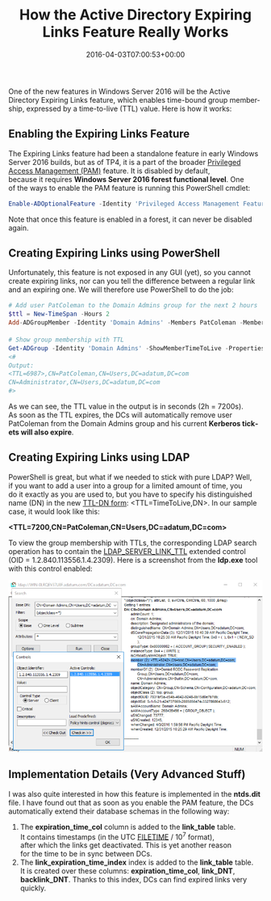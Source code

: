 ﻿---
ref: active-directory-expiring-links
title: 'How the&nbsp;Active Directory Expiring Links Feature Really Works'
date: 2016-04-03T07:00:53+00:00
layout: post
image: /assets/images/link_ttl.png
lang: en
permalink: /en/how-the-active-directory-expiring-links-feature-really-works/
tags:
    - 'Active Directory'
    - LDAP
    - PowerShell
    - Security
---

One of&nbsp;the&nbsp;new features in&nbsp;Windows Server 2016 will be&nbsp;the&nbsp;Active Directory Expiring Links feature, which&nbsp;enables time-bound group membership, expressed by&nbsp;a&nbsp;time-to-live (TTL) value. Here is&nbsp;how it&nbsp;works:

<!--more-->

## Enabling the&nbsp;Expiring Links Feature

The Expiring Links feature had been a&nbsp;standalone feature in&nbsp;early Windows Server 2016 builds, but&nbsp;as&nbsp;of&nbsp;TP4, it&nbsp;is&nbsp;a&nbsp;part of&nbsp;the&nbsp;broader [Privileged Access Management (PAM)](https://learn.microsoft.com/en-us/microsoft-identity-manager/pam/privileged-identity-management-for-active-directory-domain-services) feature. It&nbsp;is&nbsp;disabled by&nbsp;default, because&nbsp;it&nbsp;requires **Windows Server 2016 forest functional level**. One of&nbsp;the&nbsp;ways to&nbsp;enable the&nbsp;PAM feature is&nbsp;running this&nbsp;PowerShell cmdlet:

```powershell
Enable-ADOptionalFeature -Identity 'Privileged Access Management Feature' -Target (Get-ADForest) -Scope ForestOrConfigurationSet
```

Note that&nbsp;once&nbsp;this&nbsp;feature is&nbsp;enabled in&nbsp;a&nbsp;forest, it&nbsp;can never be&nbsp;disabled again.

## Creating Expiring Links using PowerShell

Unfortunately, this&nbsp;feature is&nbsp;not exposed in&nbsp;any GUI (yet), so&nbsp;you cannot create expiring links, nor&nbsp;can you tell the&nbsp;difference between a&nbsp;regular link and&nbsp;an&nbsp;expiring one. We will therefore use PowerShell to&nbsp;do&nbsp;the&nbsp;job:

```powershell
# Add user PatColeman to the Domain Admins group for the next 2 hours
$ttl = New-TimeSpan -Hours 2
Add-ADGroupMember -Identity 'Domain Admins' -Members PatColeman -MemberTimeToLive $ttl

# Show group membership with TTL
Get-ADGroup -Identity 'Domain Admins' -ShowMemberTimeToLive -Properties member | Select-Object -ExpandProperty member
<#
Output:
<TTL=6987>,CN=PatColeman,CN=Users,DC=adatum,DC=com
CN=Administrator,CN=Users,DC=adatum,DC=com
#>
```

As we can see, the&nbsp;TTL value in&nbsp;the&nbsp;output is&nbsp;in&nbsp;seconds (2h = 7200s). As&nbsp;soon as&nbsp;the&nbsp;TTL expires, the&nbsp;DCs will automatically remove user PatColeman from&nbsp;the&nbsp;Domain Admins group and&nbsp;his&nbsp;current **Kerberos tickets will also expire**.

## Creating Expiring Links using LDAP

PowerShell is&nbsp;great, but&nbsp;what if&nbsp;we needed to&nbsp;stick with&nbsp;pure LDAP? Well, if&nbsp;you want to&nbsp;add a&nbsp;user into a&nbsp;group for&nbsp;a&nbsp;limited amount of&nbsp;time, you do&nbsp;it&nbsp;exactly as&nbsp;you are&nbsp;used to, but&nbsp;you have to&nbsp;specify his&nbsp;distinguished name (DN) in&nbsp;the&nbsp;new [TTL-DN form](https://learn.microsoft.com/en-us/openspecs/windows_protocols/ms-adts/b645c125-a7da-4097-84a1-2fa7cea07714#gt_2188fc83-e53b-4464-867d-9ab1c62e1619): &lt;TTL=TimeToLive,DN&gt;. In&nbsp;our sample case, it&nbsp;would look like this:

**&lt;TTL=7200,CN=PatColeman,CN=Users,DC=adatum,DC=com&gt;**

To view the&nbsp;group membership with&nbsp;TTLs, the&nbsp;corresponding LDAP search operation has to&nbsp;contain the&nbsp;[LDAP\_SERVER\_LINK\_TTL](https://learn.microsoft.com/en-us/openspecs/windows_protocols/ms-adts/f4f523a8-abc0-4b3a-a471-6b2fef135481) extended control (OID = 1.2.840.113556.1.4.2309). Here is&nbsp;a&nbsp;screenshot from&nbsp;the&nbsp;**ldp.exe** tool with&nbsp;this&nbsp;control enabled:

![Link TTL](../../assets/images/link_ttl.png)

## Implementation Details (Very Advanced Stuff)

I was also quite interested in&nbsp;how this&nbsp;feature is&nbsp;implemented in&nbsp;the&nbsp;**ntds.dit** file. I&nbsp;have found out that&nbsp;as&nbsp;soon as&nbsp;you enable the&nbsp;PAM feature, the&nbsp;DCs automatically extend their database schemas in&nbsp;the&nbsp;following way:

1. The&nbsp;**expiration\_time\_col** column is&nbsp;added to&nbsp;the&nbsp;**link\_table** table. It&nbsp;contains timestamps (in the&nbsp;UTC [FILETIME](https://learn.microsoft.com/en-us/windows/win32/api/minwinbase/ns-minwinbase-filetime) / 10<sup>7</sup> format), after&nbsp;which&nbsp;the&nbsp;links get deactivated. This&nbsp;is&nbsp;yet&nbsp;another reason for&nbsp;the&nbsp;time to&nbsp;be&nbsp;in&nbsp;sync between DCs.
2. The&nbsp;**link\_expiration\_time\_index** index is&nbsp;added to&nbsp;the&nbsp;**link\_table** table. It&nbsp;is&nbsp;created over these columns: **expiration\_time\_col**, **link\_DNT**, **backlink\_DNT**. Thanks to&nbsp;this&nbsp;index, DCs can find expired links very quickly.

